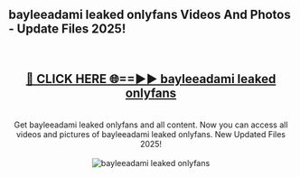 <h2>bayleeadami leaked onlyfans Videos And Photos - Update Files 2025!</h2>
<br>
<div align="center">
<h2><a href="https://linkcuts.com/hfmhzwbr" rel="nofollow">🔴 CLICK HERE 🌐==►► bayleeadami leaked onlyfans</a></h2>
<br>
Get bayleeadami leaked onlyfans and all content. Now you can access all videos and pictures of bayleeadami leaked onlyfans. New Updated Files 2025!
<br>
<br>
<a href="https://linkcuts.com/hfmhzwbr" rel="nofollow" data-target="animated-image.originalLink"><img src="https://i.ibb.co.com/WyWwxjT/player-gif2.gif" alt="bayleeadami leaked onlyfans" style="max-width: 100%; display: inline-block;" data-target="animated-image.originalImage"></a>
</div>
<br>